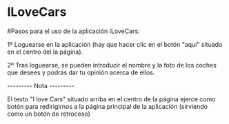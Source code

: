 # ILoveCars
#Pasos para el uso de la aplicación ILoveCars: 

1º Loguearse en la aplicación (hay que hacer clic en el botón "aquí" 
situado en el centro del la página).

2º Tras loguearse, se pueden introducir el nombre y la foto de los coches que desees y podrás dar tu opinión acerca de ellos.

--------- Nota ---------

El texto "I love Cars" situado arriba en el centro de la página ejerce como botón para redirigirnos a la página principal de la aplicación (sirviendo como un botón de retroceso)
